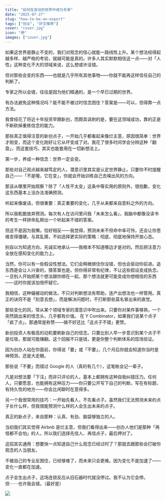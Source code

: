 ```yaml
---
title: "如何在变动的世界中成为专家"
date: "2025-07-27"
slug: "how-to-be-an-expert"
tags: ["创业", "好文推荐"]
cover: "cover.jpg"
icon: "😎"
images: ["cover.jpg"]
---
```

如果这世界是静止不变的，我们对观念的信心就能一路线性上升。某个想法经得起越多样、越严格的考验，就越可能是真的。许多人其实默默相信这一点——对「人性」这种变化不大的领域来说，这么想或许没错。



但对那些会变的东西——也就是几乎所有其他事物——你就不能再这样信任自己的判断了。



专家之所以会错，往往是因为他们精通的，是一个早已过期的世界。



有办法避免这种情况吗？能不能不被过时信念困住？答案是——可以，但得靠一点方法。



我曾经花了将近十年投资早期新创，而颇具讽刺的是，要在这领域成功，靠的正是不断砍掉重练信念的能力。



那些真正值得注意的新创点子，一开始几乎都看起来像烂主意，原因很简单：世界才刚变，而这个变化刚好让它从坏变成了对。我花了很多时间学会分辨这种「翻盘」，而这套技巧，其实也能套用在一切新想法上。



第一步，养成一种信念：世界一定会变。



那些对自己观点越来越笃定的人，潜意识里其实是认定世界静止。只要你不时提醒自己——「不是喔，它在变」，你就会开始训练自己去嗅出风的方向。



那该从哪里开始观察？除了「人性不太变」这条中等实用的原则外，很抱歉，变化这东西基本上没办法准确预测。



听起来像废话，但很重要：真正重要的变化，几乎从来都来自意料之外的方向。



所以我乾脆放弃预测。每次有人在访问里问我「未来怎么看」，我脑中都像没读书的考生一样拼命乱掰出一个听起来不错的答案。



但这不是因为我懒。恰好相反——我觉得，预测未来不但命中率可怜，还会让你思维变得僵硬。与其乱猜，不如选择更实际的策略：彻底、彻底地保持开放心态。



别自以为知道方向，先诚实地承认——我根本不知道哪边才是对的。然后把注意力全放在感知变化的能力上。



当然，你可以有一些假设性想法。它们会稍微绑住你没错，但也会驱动你前进。追东西是会让人兴奋的，猜答案也是。但你得非常有纪律，不让这些假设变成执念。
一旦别人开始把某个想法跟你绑在一起，那个想法就更可能变成你想相信的东西——这时你就该加倍怀疑它。



我相信，这种偏被动的做法，不只对判断想法有帮助，连产出想法也一样管用。真正的诀窍不是「刻意去想」，而是解决问题时，不打断那些莫名冒出来的直觉。



那些变化的风，常从某个领域专家的潜意识中吹出来。只要你对某件事够熟，一个突然跳出来的怪念头，几乎都有价值。
在 Y Combinator，如果我们说某个点子「疯了点」，那通常是称赞——搞不好还比「这点子不错」更赞。



新创投资人有极高的动机要刷新自己的信念。只要比别人早一步意识到某个点子不是垃圾，那就可能赚翻。这个回报不只是钱，更是你整个判断体系的现场验证。



因为创办人站在你面前，你得说「要」或「不要」，几个月后你就会知道你当时是神预测，还是大走眼。



那些说「不要」而错过 Google 的人（真的有几个），这笔帐会记一辈子。



凡是对想法要「下注」而非只评论的人，基本上都拥有这种自我纠错压力。任何人，只要愿意，也能拥有这种压力——你只要公开写下自己的判断。写在有标题、有持久性的地方——你会比闲聊时在意得多。



另一个我很常用的技巧：一开始先看人，不先看点子。虽然我们无法预测未来的点子长什么样，但我很能预测什么样的人会生出未来的点子。



真正的新点子，来自那种：认真、有劲、脑袋够独立的人。



当初我们其实觉得 Airbnb 是烂主意，但我们看得出来——创办人他们是那种「再怪都不会怕」的人，所以我们选择先信人、再信点子，最后押对了。



这招其实通用：想要快一点知道自己什么观念已经过时了？那就去跟那些会打破你观念的人当朋友。



不被自己的专业反困住，已经够难了，而未来只会更难。因为变化不是加速了——变化一直都在加速。



点子会生出点子，这场连锁反应从旧石器时代就没停过。我不认为它会停。
但⋯⋯也许我会错。（最好是）




![](https://prod-files-secure.s3.us-west-2.amazonaws.com/112d0858-5090-4d34-a606-b75eb8d65fd2/46476355-9cf3-4e99-9b7a-3531bc426380/1000202064.png?X-Amz-Algorithm=AWS4-HMAC-SHA256&X-Amz-Content-Sha256=UNSIGNED-PAYLOAD&X-Amz-Credential=ASIAZI2LB466SXA2VH7C%2F20250824%2Fus-west-2%2Fs3%2Faws4_request&X-Amz-Date=20250824T184134Z&X-Amz-Expires=3600&X-Amz-Security-Token=IQoJb3JpZ2luX2VjEPP%2F%2F%2F%2F%2F%2F%2F%2F%2F%2FwEaCXVzLXdlc3QtMiJHMEUCIDDzYP6xgE6emKrWK%2B6hH22FiB6WiH5rj95c%2BDfewlHAAiEA72BoPYe4nYnU7woA827yIO%2FH%2BgE4ABdquXDPpO61Fo0q%2FwMITBAAGgw2Mzc0MjMxODM4MDUiDB33TMIeUd598OkuhircA1bnrqfZVhb2Ird3pRMYP2OqQ7xAZ4%2FS9QPlkx3jZoOACBrwW2othXxmi%2Bs%2BscB7uaefM7o8YfCVbiJG5pAtlbfFVKY0F2syaYNNBAnr5awVDd9kQ01MngSssoReVWeaKCYluvKdpzG6JJUoQKj%2Ba9AZQCBdjp%2Fa9kJP4sQsSoD5ZsaqTuRiwpLSqg0JME4ELQHLVtb7LyM0%2Bf4c4oTt489UnsVDs96AHWNju7FHlRLgO3SIGtM5Nd9F0YnuKZzp9qSlIUdRABqRO2rKs5ysQOEf78oRglIjLff6jR4UGCwnFVHARNU68hYsfvuvBpGBWIeb2nyQyhkxFleOXX96Mkx4ayHmxezyi1cHSEHlgEe4muUS2uR%2FWIRT3O4ieIivDeq%2BZ8GG%2BFxucL3VvzY5xKNXLqnGUT1LGySCtEb8W3ADPCpxF5aT3bNZz59RpC3PkmaXVKzCwjq%2BduhNh%2F8zT7S5erpdbwxC3HmkkKnbf7TxwVWkKKgP8j2SyhJhs79JPCEzSQ5luzFOnALzSWkbOMJC3rqUE9j3moBZUN88J2wh7au6gz4bC%2FYh8JrPqOkYpftmvZzK1LWM7EG9bLCV0wZIucvHruQP7BWJNxpYtJKu1Vhi%2BWrxnv0YM6VJMPa0rcUGOqUBDrta9cIbnyZednKUJIuSTLRSJSBIj0gCU9TykqMWYXL7dZCbRGaivIrAJe1%2Br687c68X0gYcjBH9lteGrO6DhiaHU%2BkYsI5pmyjhXg8OglZpBMoWpu3C7yVCWs893ZvwbpfMPR%2BmMyieg%2FrEec9X8bon1c4te5CGNl059b%2B%2BTBDtr8sAwKX2SKL%2Fp8pVgLqGwueVmPFy3SRd8G51xgouVxulwcUZ&X-Amz-Signature=2faf6b2af87c85d690f61ef1f002e32603da565adf3e9c07a75bcc7adaa842ca&X-Amz-SignedHeaders=host&x-amz-checksum-mode=ENABLED&x-id=GetObject)

